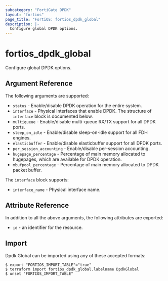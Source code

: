 ```yaml
---
subcategory: "FortiGate DPDK"
layout: "fortios"
page_title: "FortiOS: fortios_dpdk_global"
description: |-
  Configure global DPDK options.
---
```


# fortios_dpdk_global
Configure global DPDK options.

## Argument Reference

The following arguments are supported:

* `status` - Enable/disable DPDK operation for the entire system.
* `interface` - Physical interfaces that enable DPDK. The structure of `interface` block is documented below.
* `multiqueue` - Enable/disable multi-queue RX/TX support for all DPDK ports.
* `sleep_on_idle` - Enable/disable sleep-on-idle support for all FDH engines.
* `elasticbuffer` - Enable/disable elasticbuffer support for all DPDK ports.
* `per_session_accounting` - Enable/disable per-session accounting.
* `hugepage_percentage` - Percentage of main memory allocated to hugepages, which are available for DPDK operation.
* `mbufpool_percentage` - Percentage of main memory allocated to DPDK packet buffer.

The `interface` block supports:

* `interface_name` - Physical interface name.


## Attribute Reference

In addition to all the above arguments, the following attributes are exported:
* `id` - an identifier for the resource.

## Import

Dpdk Global can be imported using any of these accepted formats:
```
$ export "FORTIOS_IMPORT_TABLE"="true"
$ terraform import fortios_dpdk_global.labelname DpdkGlobal
$ unset "FORTIOS_IMPORT_TABLE"
```
